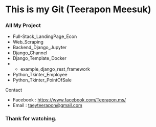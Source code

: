 # This is my Git (Teerapon Meesuk)

### All My Project
- Full-Stack_LandingPage_Econ
- Web_Scraping
- Backend_Django_Jupyter
- Django_Channel
- Django_Template_Docker
- - example_django_rest_framework
- Python_Tkinter_Employee
- Python_Tkinter_PointOfSale



Contact

- Facebook : https://www.facebook.com/Teerapon.ms/
- Email : taeyteerapon@gmail.com

### Thank for watching.
